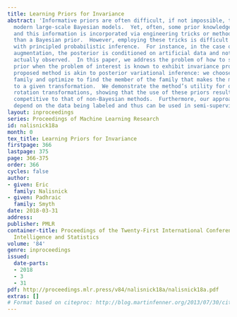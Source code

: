 ```yaml
---
title: Learning Priors for Invariance
abstract: 'Informative priors are often difficult, if not impossible, to elicit for
  modern large-scale Bayesian models.  Yet, often, some prior knowledge is known,
  and this information is incorporated via engineering tricks or methods less principled
  than a Bayesian prior.  However, employing these tricks is difficult to reconcile
  with principled probabilistic inference.  For instance, in the case of data set
  augmentation, the posterior is conditioned on artificial data and not on what is
  actually observed.  In this paper, we address the problem of how to specify an informative
  prior when the problem of interest is known to exhibit invariance properties.  The
  proposed method is akin to posterior variational inference: we choose a parametric
  family and optimize to find the member of the family that makes the model robust
  to a given transformation.  We demonstrate the method’s utility for dropout and
  rotation transformations, showing that the use of these priors results in performance
  competitive to that of non-Bayesian methods.  Furthermore, our approach does not
  depend on the data being labeled and thus can be used in semi-supervised settings.'
layout: inproceedings
series: Proceedings of Machine Learning Research
id: nalisnick18a
month: 0
tex_title: Learning Priors for Invariance
firstpage: 366
lastpage: 375
page: 366-375
order: 366
cycles: false
author:
- given: Eric
  family: Nalisnick
- given: Padhraic
  family: Smyth
date: 2018-03-31
address: 
publisher: PMLR
container-title: Proceedings of the Twenty-First International Conference on Artificial
  Intelligence and Statistics
volume: '84'
genre: inproceedings
issued:
  date-parts:
  - 2018
  - 3
  - 31
pdf: http://proceedings.mlr.press/v84/nalisnick18a/nalisnick18a.pdf
extras: []
# Format based on citeproc: http://blog.martinfenner.org/2013/07/30/citeproc-yaml-for-bibliographies/
---
```

